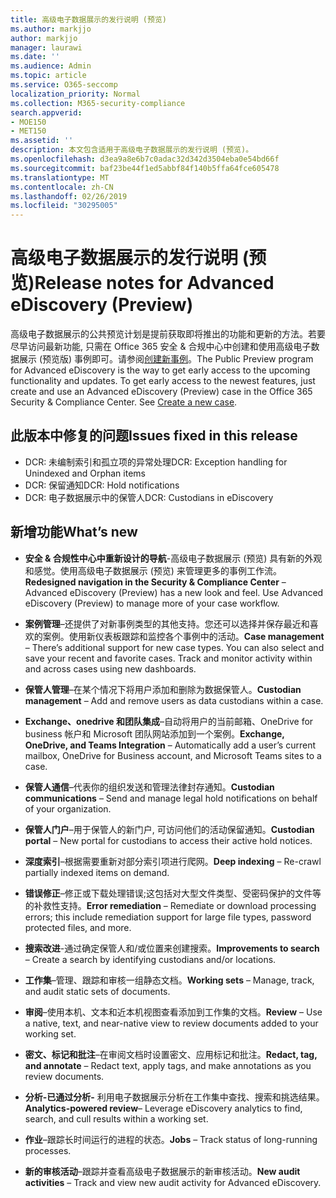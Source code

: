 ```yaml
---
title: 高级电子数据展示的发行说明 (预览)
ms.author: markjjo
author: markjjo
manager: laurawi
ms.date: ''
ms.audience: Admin
ms.topic: article
ms.service: O365-seccomp
localization_priority: Normal
ms.collection: M365-security-compliance
search.appverid:
- MOE150
- MET150
ms.assetid: ''
description: 本文包含适用于高级电子数据展示的发行说明 (预览)。
ms.openlocfilehash: d3ea9a8e6b7c0adac32d342d3504eba0e54bd66f
ms.sourcegitcommit: baf23be44f1ed5abbf84f140b5ffa64fce605478
ms.translationtype: MT
ms.contentlocale: zh-CN
ms.lasthandoff: 02/26/2019
ms.locfileid: "30295005"
---
```

# <a name="release-notes-for-advanced-ediscovery-preview"></a><span data-ttu-id="af16c-103">高级电子数据展示的发行说明 (预览)</span><span class="sxs-lookup"><span data-stu-id="af16c-103">Release notes for Advanced eDiscovery (Preview)</span></span>

<span data-ttu-id="af16c-p101">高级电子数据展示的公共预览计划是提前获取即将推出的功能和更新的方法。若要尽早访问最新功能, 只需在 Office 365 安全 & 合规中心中创建和使用高级电子数据展示 (预览版) 事例即可。请参阅[创建新事例](create-new-ediscovery-case.md)。</span><span class="sxs-lookup"><span data-stu-id="af16c-p101">The Public Preview program for Advanced eDiscovery is the way to get early access to the upcoming functionality and updates. To get early access to the newest features, just create and use an Advanced eDiscovery (Preview) case in the Office 365 Security & Compliance Center. See [Create a new case](create-new-ediscovery-case.md).</span></span>

## <a name="issues-fixed-in-this-release"></a><span data-ttu-id="af16c-107">此版本中修复的问题</span><span class="sxs-lookup"><span data-stu-id="af16c-107">Issues fixed in this release</span></span>

- <span data-ttu-id="af16c-108">DCR: 未编制索引和孤立项的异常处理</span><span class="sxs-lookup"><span data-stu-id="af16c-108">DCR: Exception handling for Unindexed and Orphan items</span></span>
- <span data-ttu-id="af16c-109">DCR: 保留通知</span><span class="sxs-lookup"><span data-stu-id="af16c-109">DCR: Hold notifications</span></span>
- <span data-ttu-id="af16c-110">DCR: 电子数据展示中的保管人</span><span class="sxs-lookup"><span data-stu-id="af16c-110">DCR: Custodians in eDiscovery</span></span>

## <a name="whats-new"></a><span data-ttu-id="af16c-111">新增功能</span><span class="sxs-lookup"><span data-stu-id="af16c-111">What’s new</span></span>

- <span data-ttu-id="af16c-p102">**安全 & 合规性中心中重新设计的导航**-高级电子数据展示 (预览) 具有新的外观和感觉。使用高级电子数据展示 (预览) 来管理更多的事例工作流。</span><span class="sxs-lookup"><span data-stu-id="af16c-p102">**Redesigned navigation in the Security & Compliance Center** – Advanced eDiscovery (Preview) has a new look and feel. Use Advanced eDiscovery (Preview) to manage more of your case workflow.</span></span>

- <span data-ttu-id="af16c-p103">**案例管理**–还提供了对新事例类型的其他支持。您还可以选择并保存最近和喜欢的案例。使用新仪表板跟踪和监控各个事例中的活动。</span><span class="sxs-lookup"><span data-stu-id="af16c-p103">**Case management** – There’s additional support for new case types. You can also select and save your recent and favorite cases. Track and monitor activity within and across cases using new dashboards.</span></span>

- <span data-ttu-id="af16c-117">**保管人管理**–在某个情况下将用户添加和删除为数据保管人。</span><span class="sxs-lookup"><span data-stu-id="af16c-117">**Custodian management** – Add and remove users as data custodians within a case.</span></span>

- <span data-ttu-id="af16c-118">**Exchange、onedrive 和团队集成**–自动将用户的当前邮箱、OneDrive for business 帐户和 Microsoft 团队网站添加到一个案例。</span><span class="sxs-lookup"><span data-stu-id="af16c-118">**Exchange, OneDrive, and Teams Integration** – Automatically add a user’s current mailbox, OneDrive for Business account, and Microsoft Teams sites to a case.</span></span> 

- <span data-ttu-id="af16c-119">**保管人通信**–代表你的组织发送和管理法律封存通知。</span><span class="sxs-lookup"><span data-stu-id="af16c-119">**Custodian communications** – Send and manage legal hold notifications on behalf of your organization.</span></span>

- <span data-ttu-id="af16c-120">**保管人门户**–用于保管人的新门户, 可访问他们的活动保留通知。</span><span class="sxs-lookup"><span data-stu-id="af16c-120">**Custodian portal** – New portal for custodians to access their active hold notices.</span></span>

- <span data-ttu-id="af16c-121">**深度索引**–根据需要重新对部分索引项进行爬网。</span><span class="sxs-lookup"><span data-stu-id="af16c-121">**Deep indexing** – Re-crawl partially indexed items on demand.</span></span>

- <span data-ttu-id="af16c-122">**错误修正**–修正或下载处理错误;这包括对大型文件类型、受密码保护的文件等的补救性支持。</span><span class="sxs-lookup"><span data-stu-id="af16c-122">**Error remediation** – Remediate or download processing errors; this include remediation support for large file types, password protected files, and more.</span></span> 

- <span data-ttu-id="af16c-123">**搜索改进**-通过确定保管人和/或位置来创建搜索。</span><span class="sxs-lookup"><span data-stu-id="af16c-123">**Improvements to search** – Create a search by identifying custodians and/or locations.</span></span>

- <span data-ttu-id="af16c-124">**工作集**–管理、跟踪和审核一组静态文档。</span><span class="sxs-lookup"><span data-stu-id="af16c-124">**Working sets** – Manage, track, and audit static sets of documents.</span></span>

- <span data-ttu-id="af16c-125">**审阅**–使用本机、文本和近本机视图查看添加到工作集的文档。</span><span class="sxs-lookup"><span data-stu-id="af16c-125">**Review** – Use a native, text, and near-native view to review documents added to your working set.</span></span>

- <span data-ttu-id="af16c-126">**密文、标记和批注**–在审阅文档时设置密文、应用标记和批注。</span><span class="sxs-lookup"><span data-stu-id="af16c-126">**Redact, tag, and annotate** – Redact text, apply tags, and make annotations as you review documents.</span></span>
  
- <span data-ttu-id="af16c-127">**分析-已通过分析-** 利用电子数据展示分析在工作集中查找、搜索和挑选结果。</span><span class="sxs-lookup"><span data-stu-id="af16c-127">**Analytics-powered review**– Leverage eDiscovery analytics to find, search, and cull results within a working set.</span></span>

- <span data-ttu-id="af16c-128">**作业**–跟踪长时间运行的进程的状态。</span><span class="sxs-lookup"><span data-stu-id="af16c-128">**Jobs** – Track status of long-running processes.</span></span>

- <span data-ttu-id="af16c-129">**新的审核活动**–跟踪并查看高级电子数据展示的新审核活动。</span><span class="sxs-lookup"><span data-stu-id="af16c-129">**New audit activities** – Track and view new audit activity for Advanced eDiscovery.</span></span>
